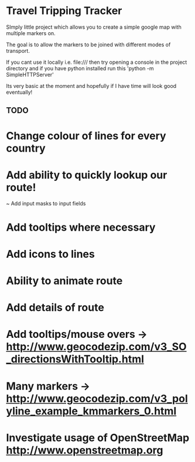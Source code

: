 Travel Tripping Tracker
===============

SImply little project which allows you to create a simple google map with multiple markers on.

The goal is to allow the markers to be joined with different modes of transport.

If you cant use it locally i.e. file:/// then try opening a console in the project directory and if you have python installed run this 'python -m SimpleHTTPServer'

Its very basic at the moment and hopefully if I have time will look good eventually!

## TODO

# Change colour of lines for every country
# Add ability to quickly lookup our route!
~ Add input masks to input fields
# Add tooltips where necessary
# Add icons to lines
# Ability to animate route
# Add details of route
# Add tooltips/mouse overs -> http://www.geocodezip.com/v3_SO_directionsWithTooltip.html
# Many markers -> http://www.geocodezip.com/v3_polyline_example_kmmarkers_0.html
# Investigate usage of OpenStreetMap http://www.openstreetmap.org